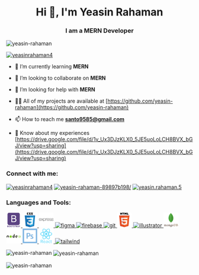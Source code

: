 <h1 align="center">Hi 👋, I'm Yeasin Rahaman</h1>
<h3 align="center">I am a MERN Developer</h3>

<p align="left"> <img src="https://komarev.com/ghpvc/?username=yeasin-rahaman&label=Profile%20views&color=0e75b6&style=flat" alt="yeasin-rahaman" /> </p>

<p align="left"> <a href="https://twitter.com/yeasinrahaman4" target="blank"><img src="https://img.shields.io/twitter/follow/yeasinrahaman4?logo=twitter&style=for-the-badge" alt="yeasinrahaman4" /></a> </p>

- 🌱 I’m currently learning **MERN**

- 👯 I’m looking to collaborate on **MERN**

- 🤝 I’m looking for help with **MERN**

- 👨‍💻 All of my projects are available at [https://github.com/yeasin-rahaman](https://github.com/yeasin-rahaman)

- 📫 How to reach me **santo9585@gmail.com**

- 📄 Know about my experiences [https://drive.google.com/file/d/1v_Ux3DJzKLX0_5JE5uoLoLCH8BVX_bGJ/view?usp=sharing](https://drive.google.com/file/d/1v_Ux3DJzKLX0_5JE5uoLoLCH8BVX_bGJ/view?usp=sharing)

<h3 align="left">Connect with me:</h3>
<p align="left">
<a href="https://twitter.com/yeasinrahaman4" target="blank"><img align="center" src="https://raw.githubusercontent.com/rahuldkjain/github-profile-readme-generator/master/src/images/icons/Social/twitter.svg" alt="yeasinrahaman4" height="30" width="40" /></a>
<a href="https://linkedin.com/in/yeasin-rahaman-89897b198/" target="blank"><img align="center" src="https://raw.githubusercontent.com/rahuldkjain/github-profile-readme-generator/master/src/images/icons/Social/linked-in-alt.svg" alt="yeasin-rahaman-89897b198/" height="30" width="40" /></a>
<a href="https://fb.com/yeasin.rahaman.5" target="blank"><img align="center" src="https://raw.githubusercontent.com/rahuldkjain/github-profile-readme-generator/master/src/images/icons/Social/facebook.svg" alt="yeasin.rahaman.5" height="30" width="40" /></a>
</p>

<h3 align="left">Languages and Tools:</h3>
<p align="left"> <a href="https://getbootstrap.com" target="_blank" rel="noreferrer"> <img src="https://raw.githubusercontent.com/devicons/devicon/master/icons/bootstrap/bootstrap-plain-wordmark.svg" alt="bootstrap" width="40" height="40"/> </a> <a href="https://www.w3schools.com/css/" target="_blank" rel="noreferrer"> <img src="https://raw.githubusercontent.com/devicons/devicon/master/icons/css3/css3-original-wordmark.svg" alt="css3" width="40" height="40"/> </a> <a href="https://expressjs.com" target="_blank" rel="noreferrer"> <img src="https://raw.githubusercontent.com/devicons/devicon/master/icons/express/express-original-wordmark.svg" alt="express" width="40" height="40"/> </a> <a href="https://www.figma.com/" target="_blank" rel="noreferrer"> <img src="https://www.vectorlogo.zone/logos/figma/figma-icon.svg" alt="figma" width="40" height="40"/> </a> <a href="https://firebase.google.com/" target="_blank" rel="noreferrer"> <img src="https://www.vectorlogo.zone/logos/firebase/firebase-icon.svg" alt="firebase" width="40" height="40"/> </a> <a href="https://git-scm.com/" target="_blank" rel="noreferrer"> <img src="https://www.vectorlogo.zone/logos/git-scm/git-scm-icon.svg" alt="git" width="40" height="40"/> </a> <a href="https://www.w3.org/html/" target="_blank" rel="noreferrer"> <img src="https://raw.githubusercontent.com/devicons/devicon/master/icons/html5/html5-original-wordmark.svg" alt="html5" width="40" height="40"/> </a> <a href="https://www.adobe.com/in/products/illustrator.html" target="_blank" rel="noreferrer"> <img src="https://www.vectorlogo.zone/logos/adobe_illustrator/adobe_illustrator-icon.svg" alt="illustrator" width="40" height="40"/> </a> <a href="https://www.mongodb.com/" target="_blank" rel="noreferrer"> <img src="https://raw.githubusercontent.com/devicons/devicon/master/icons/mongodb/mongodb-original-wordmark.svg" alt="mongodb" width="40" height="40"/> </a> <a href="https://nodejs.org" target="_blank" rel="noreferrer"> <img src="https://raw.githubusercontent.com/devicons/devicon/master/icons/nodejs/nodejs-original-wordmark.svg" alt="nodejs" width="40" height="40"/> </a> <a href="https://www.photoshop.com/en" target="_blank" rel="noreferrer"> <img src="https://raw.githubusercontent.com/devicons/devicon/master/icons/photoshop/photoshop-line.svg" alt="photoshop" width="40" height="40"/> </a> <a href="https://reactjs.org/" target="_blank" rel="noreferrer"> <img src="https://raw.githubusercontent.com/devicons/devicon/master/icons/react/react-original-wordmark.svg" alt="react" width="40" height="40"/> </a> <a href="https://tailwindcss.com/" target="_blank" rel="noreferrer"> <img src="https://www.vectorlogo.zone/logos/tailwindcss/tailwindcss-icon.svg" alt="tailwind" width="40" height="40"/> </a> </p>

<p><img align="left" src="https://github-readme-stats.vercel.app/api/top-langs?username=yeasin-rahaman&show_icons=true&locale=en&layout=compact" alt="yeasin-rahaman" /></p>

<p>&nbsp;<img align="center" src="https://github-readme-stats.vercel.app/api?username=yeasin-rahaman&show_icons=true&locale=en" alt="yeasin-rahaman" /></p>

<p><img align="center" src="https://github-readme-streak-stats.herokuapp.com/?user=yeasin-rahaman&" alt="yeasin-rahaman" /></p>
